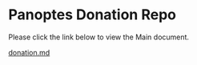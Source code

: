 # Panoptes Donation Repo

Please click the link below to view the Main document.

[donation.md](/donation.md)